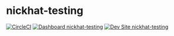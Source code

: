 # nickhat-testing

[![CircleCI](https://circleci.com/gh/sbbutkcin/nickhat-testing.svg?style=shield)](https://circleci.com/gh/sbbutkcin/nickhat-testing)
[![Dashboard nickhat-testing](https://img.shields.io/badge/dashboard-nickhat_testing-yellow.svg)](https://dashboard.pantheon.io/sites/74fb2912-601a-4a74-b062-cc4d73e1b14e#dev/code)
[![Dev Site nickhat-testing](https://img.shields.io/badge/site-nickhat_testing-blue.svg)](http://dev-nickhat-testing.pantheonsite.io/)